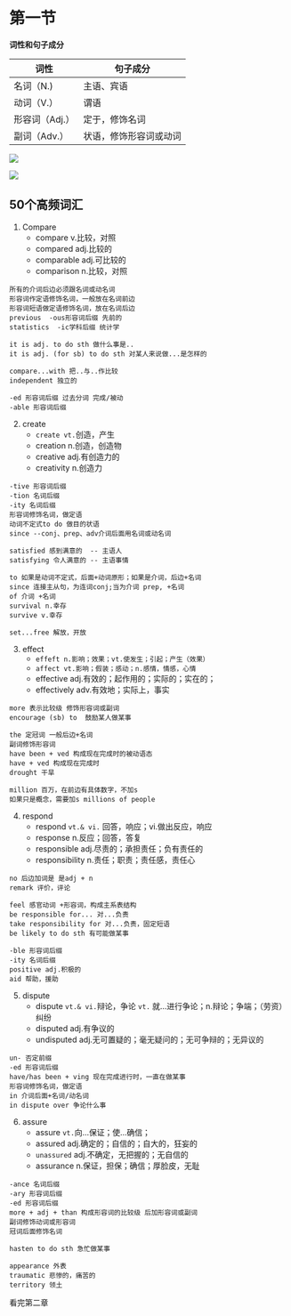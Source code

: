 # 第一节

**词性和句子成分**

| 词性           | 句子成分               |
| -------------- | ---------------------- |
| 名词（N.)      | 主语、宾语             |
| 动词（V.）     | 谓语                   |
| 形容词（Adj.） | 定于，修饰名词         |
| 副词（Adv.）   | 状语，修饰形容词或动词 |

![](F:\自考\英语二\img\2020-09-01_154807.png)

![](F:\自考\英语二\img\2020-09-01_154900.png)

## 50个高频词汇

1. Compare
   - compare v.比较，对照
   - compared adj.比较的
   - comparable adj.可比较的
   - comparison n.比较，对照

```
所有的介词后边必须跟名词或动名词
形容词作定语修饰名词，一般放在名词前边
形容词短语做定语修饰名词，放在名词后边
previous  -ous形容词后缀 先前的
statistics  -ic学科后缀 统计学

it is adj. to do sth 做什么事是..
it is adj. (for sb) to do sth 对某人来说做...是怎样的

compare...with 把..与..作比较
independent 独立的

-ed 形容词后缀 过去分词 完成/被动
-able 形容词后缀
```

2. create
   - `create vt.`创造，产生
   - creation n.创造，创造物
   - creative adj.有创造力的
   - creativity n.创造力

```
-tive 形容词后缀
-tion 名词后缀
-ity 名词后缀
形容词修饰名词，做定语
动词不定式to do 做目的状语
since --conj、prep、adv介词后面用名词或动名词

satisfied 感到满意的  -- 主语人
satisfying 令人满意的 -- 主语事情

to 如果是动词不定式，后面+动词原形；如果是介词，后边+名词
since 连接主从句，为连词conj;当为介词 prep, +名词
of 介词 +名词
survival n.幸存
survive v.幸存

set...free 解放，开放
```

3. effect
   - `effeft n.影响；效果；vt.使发生；引起；产生（效果）`
   - `affect vt.影响；假装；感动；n.感情，情感，心情`
   - effective adj.有效的；起作用的；实际的；实在的；
   - effectively adv.有效地；实际上，事实

```
more 表示比较级 修饰形容词或副词
encourage (sb) to  鼓励某人做某事

the 定冠词 一般后边+名词
副词修饰形容词
have been + ved 构成现在完成时的被动语态
have + ved 构成现在完成时
drought 干旱

million 百万，在前边有具体数字，不加s
如果只是概念，需要加s millions of people
```

4. respond
   - respond `vt.& vi.` 回答，响应；vi.做出反应，响应
   - response n.反应；回答，答复
   - responsible adj.尽责的；承担责任；负有责任的
   - responsibility n.责任；职责；责任感，责任心

```
no 后边加词是 是adj + n
remark 评价，评论

feel 感官动词 +形容词，构成主系表结构
be responsible for... 对...负责
take responsibility for 对...负责，固定短语
be likely to do sth 有可能做某事

-ble 形容词后缀
-ity 名词后缀
positive adj.积极的
aid 帮助，援助
```

5. dispute
   - dispute `vt.& vi.`辩论，争论 `vt.` 就...进行争论；n.辩论；争端；（劳资）纠纷
   - disputed adj.有争议的
   - undisputed adj.无可置疑的；毫无疑问的；无可争辩的；无异议的

```
un- 否定前缀
-ed 形容词后缀
have/has been + ving 现在完成进行时，一直在做某事	
形容词修饰名词，做定语
in 介词后面+名词/动名词
in dispute over 争论什么事
```

6. assure
   - assure `vt.`向...保证；使...确信；
   - assured adj.确定的；自信的；自大的，狂妄的
   - `unassured` adj.不确定，无把握的；无自信的
   - assurance n.保证，担保；确信；厚脸皮，无耻

```
-ance 名词后缀
-ary 形容词后缀
-ed 形容词后缀
more + adj + than 构成形容词的比较级 后加形容词或副词
副词修饰动词或形容词
冠词后面修饰名词

hasten to do sth 急忙做某事

appearance 外表
traumatic 悲惨的，痛苦的
territory 领土
```

看完第二章